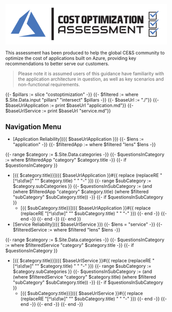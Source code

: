 [![Cost Optimization Assessment](/templates/media/costoptimization-icon.png "Cost Optimization Assessment")](#)

This assessment has been produced to help the global CE&S community to optimize the cost of applications built on Azure, providing key recommendations to better serve our customers.

> Please note it is assumed users of this guidance have familiarity with the application architecture in question, as well as key scenarios and non-functional requirements.

{{- $pillars := slice "costoptimization" -}}
{{- $filtered := where $.Site.Data.input "pillars" "intersect" $pillars -}}
{{- $baseUrl := "./"}}
{{- $baseUrlApplication := print $baseUrl "application.md"}}
{{- $baseUrlService := print $baseUrl "service.md"}}


## Navigation Menu

- [Application Reliability]({{ $baseUrlApplication }}) 
{{- $lens := "application" -}}
{{- $filteredApp := where $filtered "lens" $lens -}}

{{- range $category := $.Site.Data.categories -}}
    {{- $questionsInCategory := where $filteredApp "category" $category.title -}}
    {{- if $questionsInCategory }}
  - [{{ $category.title}}]({{ $baseUrlApplication }}#{{ replace (replaceRE "[^\\s\\d\\w]" "" $category.title) " " "-" }})
        {{- range $subCategory := $category.subCategories }}
            {{- $questionsInSubCategory := (and (where $filteredApp "category" $category.title) (where $filtered "subCategory" $subCategory.title)) -}}
            {{- if $questionsInSubCategory }}
    - [{{ $subCategory.title}}]({{ $baseUrlApplication }}#{{ replace (replaceRE "[^\\s\\d\\w]" "" $subCategory.title) " " "-" }})
            {{- end -}}
        {{- end -}}
    {{- end -}}
{{- end }}
- [Service Reliability]({{ $baseUrlService }})
{{- $lens = "service" -}}
{{- $filteredService := where $filtered "lens" $lens -}}

{{- range $category := $.Site.Data.categories -}}
    {{- $questionsInCategory := where $filteredService "category" $category.title -}}
    {{- if $questionsInCategory }}
  - [{{ $category.title}}]({{ $baseUrlService }}#{{ replace (replaceRE "[^\\s\\d\\w]" "" $category.title) " " "-" }})
        {{- range $subCategory := $category.subCategories }}
            {{- $questionsInSubCategory := (and (where $filteredService "category" $category.title) (where $filtered "subCategory" $subCategory.title)) -}}
            {{- if $questionsInSubCategory }}
    - [{{ $subCategory.title}}]({{ $baseUrlService }}#{{ replace (replaceRE "[^\\s\\d\\w]" "" $subCategory.title) " " "-" }})
            {{- end -}}
        {{- end -}}
    {{- end -}}
{{- end -}}